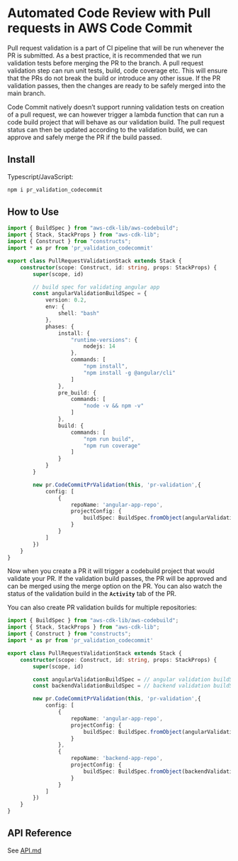 # Automated Code Review with Pull requests in AWS Code Commit

Pull request validation is a part of CI pipeline that will be run whenever the PR is submitted. As a best practice, it is recommended that we run validation tests before merging the PR to the branch. A pull request validation step can run unit tests, build, code coverage etc. This will ensure that the PRs do not break the build or introduce any other issue. If the PR validation passes, then the changes are ready to be safely merged into the main branch.

Code Commit natively doesn’t support running validation tests on creation of a pull request, we can however trigger a lambda function that can run a code build project that will behave as our validation build. The pull request status can then be updated according to the validation build, we can approve and safely merge the PR if the build passed.

## Install

Typescript/JavaScript:

```bash
npm i pr_validation_codecommit
```

## How to Use

```typescript
import { BuildSpec } from "aws-cdk-lib/aws-codebuild";
import { Stack, StackProps } from "aws-cdk-lib";
import { Construct } from "constructs";
import * as pr from 'pr_validation_codecommit'

export class PullRequestValidationStack extends Stack {
    constructor(scope: Construct, id: string, props: StackProps) {
        super(scope, id)

        // build spec for validating angular app
        const angularValidationBuildSpec = {
            version: 0.2,
            env: {
                shell: "bash"
            },
            phases: {
                install: {
                    "runtime-versions": {
                        nodejs: 14
                    },
                    commands: [
                        "npm install",
                        "npm install -g @angular/cli"
                    ]
                },
                pre_build: {
                    commands: [
                        "node -v && npm -v"
                    ]
                },
                build: {
                    commands: [
                        "npm run build",
                        "npm run coverage"
                    ]
                }
            }
        }

        new pr.CodeCommitPrValidation(this, 'pr-validation',{
            config: [
                {
                    repoName: 'angular-app-repo',
                    projectConfig: {
                        buildSpec: BuildSpec.fromObject(angularValidationBuildSpec)
                    }
                }
            ]
        })
    }
}
```

Now when you create a PR it will trigger a codebuild project that would validate your PR. If the validation build passes, the PR will be approved and can be merged using the merge option on the PR. You can also watch the status of the validation build in the **`Activity`** tab of the PR.

You can also create PR validation builds for multiple repositories:

```typescript
import { BuildSpec } from "aws-cdk-lib/aws-codebuild";
import { Stack, StackProps } from "aws-cdk-lib";
import { Construct } from "constructs";
import * as pr from 'pr_validation_codecommit'

export class PullRequestValidationStack extends Stack {
    constructor(scope: Construct, id: string, props: StackProps) {
        super(scope, id)

        const angularValidationBuildSpec = // angular validation buildSpec
        const backendValidationBuildSpec = // backend validation buildSpec

        new pr.CodeCommitPrValidation(this, 'pr-validation',{
            config: [
                {
                    repoName: 'angular-app-repo',
                    projectConfig: {
                        buildSpec: BuildSpec.fromObject(angularValidationBuildSpec)
                    }
                },
                {
                    repoName: 'backend-app-repo',
                    projectConfig: {
                        buildSpec: BuildSpec.fromObject(backendValidationBuildSpec)
                    }
                }
            ]
        })
    }
}
```

## API Reference

See [API.md](https://github.com/asif-ali-244/pr_validation_codecommit/blob/main/API.md)
